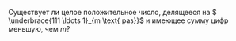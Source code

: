 Существует ли целое положительное число, делящееся на $ \underbrace{111 \ldots 1}_{m \text{ раз}}$ и имеющее сумму цифр меньшую, чем $m$?